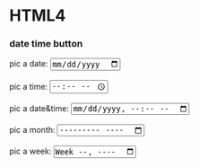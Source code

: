 # HTML4
<!DOCTYPE html>
<html lang="en">
<head>
    <meta charset="UTF-8">
    <meta name="viewport" content="width=device-width, initial-scale=1.0">
    <title>time date calender</title>
</head>
<body>
     <h3>date time button</h3>
     <label for="date">pic a date:</label>
     <input type="date"id="date"><br><br>
     <label for="time">pic a time:</label>
     <input type="time"id="time"><br><br>
     <label for="datetime">pic a date&time:</label>
     <input type="datetime-local"id="datetime"><br><br>
     <label for="month">pic a month:</label>
     <input type="month"id="month"><br><br>
     <label for="week">pic a week:</label>
     <input type="week"id="week"><br><br>

    
</body>
</html>
